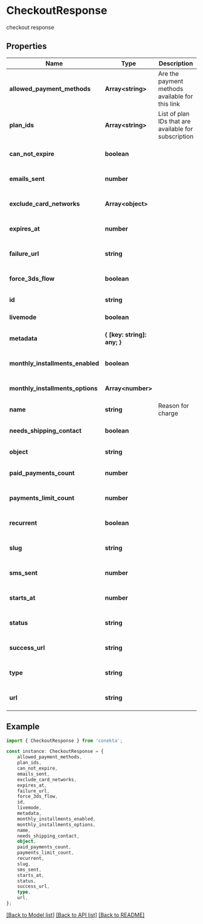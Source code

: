 # CheckoutResponse

checkout response

## Properties

Name | Type | Description | Notes
------------ | ------------- | ------------- | -------------
**allowed_payment_methods** | **Array&lt;string&gt;** | Are the payment methods available for this link | [optional] [default to undefined]
**plan_ids** | **Array&lt;string&gt;** | List of plan IDs that are available for subscription | [optional] [default to undefined]
**can_not_expire** | **boolean** |  | [optional] [default to undefined]
**emails_sent** | **number** |  | [optional] [default to undefined]
**exclude_card_networks** | **Array&lt;object&gt;** |  | [optional] [default to undefined]
**expires_at** | **number** |  | [optional] [default to undefined]
**failure_url** | **string** |  | [optional] [default to undefined]
**force_3ds_flow** | **boolean** |  | [optional] [default to undefined]
**id** | **string** |  | [default to undefined]
**livemode** | **boolean** |  | [default to undefined]
**metadata** | **{ [key: string]: any; }** |  | [optional] [default to undefined]
**monthly_installments_enabled** | **boolean** |  | [optional] [default to undefined]
**monthly_installments_options** | **Array&lt;number&gt;** |  | [optional] [default to undefined]
**name** | **string** | Reason for charge | [default to undefined]
**needs_shipping_contact** | **boolean** |  | [optional] [default to undefined]
**object** | **string** |  | [default to undefined]
**paid_payments_count** | **number** |  | [optional] [default to undefined]
**payments_limit_count** | **number** |  | [optional] [default to undefined]
**recurrent** | **boolean** |  | [optional] [default to undefined]
**slug** | **string** |  | [optional] [default to undefined]
**sms_sent** | **number** |  | [optional] [default to undefined]
**starts_at** | **number** |  | [optional] [default to undefined]
**status** | **string** |  | [optional] [default to undefined]
**success_url** | **string** |  | [optional] [default to undefined]
**type** | **string** |  | [optional] [default to undefined]
**url** | **string** |  | [optional] [default to undefined]

## Example

```typescript
import { CheckoutResponse } from 'conekta';

const instance: CheckoutResponse = {
    allowed_payment_methods,
    plan_ids,
    can_not_expire,
    emails_sent,
    exclude_card_networks,
    expires_at,
    failure_url,
    force_3ds_flow,
    id,
    livemode,
    metadata,
    monthly_installments_enabled,
    monthly_installments_options,
    name,
    needs_shipping_contact,
    object,
    paid_payments_count,
    payments_limit_count,
    recurrent,
    slug,
    sms_sent,
    starts_at,
    status,
    success_url,
    type,
    url,
};
```

[[Back to Model list]](../README.md#documentation-for-models) [[Back to API list]](../README.md#documentation-for-api-endpoints) [[Back to README]](../README.md)
